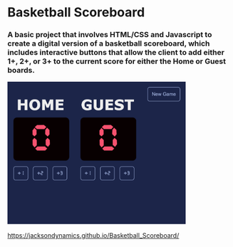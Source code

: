 # Basketball Scoreboard

### A basic project that involves HTML/CSS and Javascript to create a digital version of a basketball scoreboard, which includes interactive buttons that allow the client to add either 1+, 2+, or 3+ to the current score for either the Home or Guest boards.

<img src="Basketball_Scoreboard.png" width=400px />

https://jacksondynamics.github.io/Basketball_Scoreboard/

